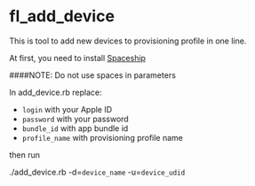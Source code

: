 # fl_add_device

This is tool to add new devices to provisioning profile in one line.

At first, you need to install [Spaceship](https://github.com/fastlane/spaceship)

####NOTE: Do not use spaces in parameters

In add_device.rb replace:
* `login` with your Apple ID
* `password` with your password
* `bundle_id` with app bundle id
* `profile_name` with provisioning profile name

then run  

./add_device.rb -d=`device_name` -u=`device_udid`
